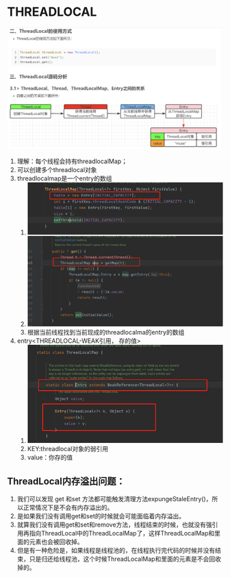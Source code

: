 # THREADLOCAL
![](/技术学习流程/pic/2023-07-30-19-33-16.png)
1. 理解：每个线程会持有threadlocalMap；
2. 可以创建多个threadlocal对象
3. threadlocalmap是一个entry的数组
   1. ![](/技术学习流程/pic/2023-07-30-19-41-27.png)
   2. ![](/技术学习流程/pic/2023-07-30-19-43-26.png)
   3. 根据当前线程找到当前现成的threadlocalma的entry的数组
4. entry<THREADLOCAL-WEAK引用， 存的值>
   1. ![](/技术学习流程/pic/2023-07-30-19-44-30.png)
   2. KEY:threadlocal对象的弱引用
   3. value：你存的值   

## ThreadLocal内存溢出问题：
1. 我们可以发现 get 和set 方法都可能触发清理方法expungeStaleEntry()，所以正常情况下是不会有内存溢出的。
2. 是如果我们没有调用get和set的时候就会可能面临着内存溢出。
3. 就算我们没有调用get和set和remove方法，线程结束的时候，也就没有强引用再指向ThreadLocal中的ThreadLocalMap了，这样ThreadLocalMap和里面的元素也会被回收掉。
4. 但是有一种危险是，如果线程是线程池的，在线程执行完代码的时候并没有结束，只是归还给线程池，这个时候ThreadLocalMap和里面的元素是不会回收掉的。